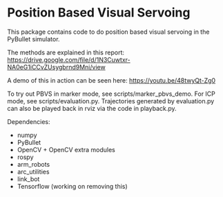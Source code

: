 # Position Based Visual Servoing 

This package contains code to do position based visual servoing in the PyBullet simulator. 

The methods are explained in this report: https://drive.google.com/file/d/1N3Cuwtxr-NA0eG1iCCvZUsygbrnd9Mni/view

A demo of this in action can be seen here: https://youtu.be/48twyQt-Zg0

To try out PBVS in marker mode, see scripts/marker_pbvs_demo. For ICP mode, see scripts/evaluation.py. Trajectories generated by evaluation.py can also be played back in rviz via the code in playback.py.

Dependencies: 
- numpy 
- PyBullet
- OpenCV + OpenCV extra modules 
- rospy
- arm_robots
- arc_utilities 
- link_bot 
- Tensorflow (working on removing this)
